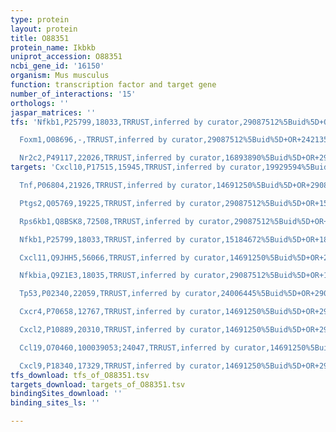 ```yaml
---
type: protein
layout: protein
title: O88351
protein_name: Ikbkb
uniprot_accession: O88351
ncbi_gene_id: '16150'
organism: Mus musculus
function: transcription factor and target gene
number_of_interactions: '15'
orthologs: ''
jaspar_matrices: ''
tfs: 'Nfkb1,P25799,18033,TRRUST,inferred by curator,29087512%5Buid%5D+OR+19433583%5Buid%5D,Yes

  Foxm1,O08696,-,TRRUST,inferred by curator,29087512%5Buid%5D+OR+24213573%5Buid%5D,Yes

  Nr2c2,P49117,22026,TRRUST,inferred by curator,16893890%5Buid%5D+OR+29087512%5Buid%5D,Yes'
targets: 'Cxcl10,P17515,15945,TRRUST,inferred by curator,19929594%5Buid%5D+OR+29087512%5Buid%5D,Yes

  Tnf,P06804,21926,TRRUST,inferred by curator,14691250%5Buid%5D+OR+29087512%5Buid%5D,Yes

  Ptgs2,Q05769,19225,TRRUST,inferred by curator,29087512%5Buid%5D+OR+15919917%5Buid%5D,Yes

  Rps6kb1,Q8BSK8,72508,TRRUST,inferred by curator,29087512%5Buid%5D+OR+19433583%5Buid%5D,Yes

  Nfkb1,P25799,18033,TRRUST,inferred by curator,15184672%5Buid%5D+OR+18701687%5Buid%5D+OR+29087512%5Buid%5D+OR+20546946%5Buid%5D,Yes

  Cxcl11,Q9JHH5,56066,TRRUST,inferred by curator,14691250%5Buid%5D+OR+29087512%5Buid%5D,Yes

  Nfkbia,Q9Z1E3,18035,TRRUST,inferred by curator,29087512%5Buid%5D+OR+19136667%5Buid%5D,Yes

  Tp53,P02340,22059,TRRUST,inferred by curator,24006445%5Buid%5D+OR+29087512%5Buid%5D,Yes

  Cxcr4,P70658,12767,TRRUST,inferred by curator,14691250%5Buid%5D+OR+29087512%5Buid%5D,Yes

  Cxcl2,P10889,20310,TRRUST,inferred by curator,14691250%5Buid%5D+OR+29087512%5Buid%5D,Yes

  Ccl19,O70460,100039053;24047,TRRUST,inferred by curator,14691250%5Buid%5D+OR+29087512%5Buid%5D,Yes

  Cxcl9,P18340,17329,TRRUST,inferred by curator,14691250%5Buid%5D+OR+29087512%5Buid%5D,Yes'
tfs_download: tfs_of_O88351.tsv
targets_download: targets_of_O88351.tsv
bindingSites_download: ''
binding_sites_ls: ''

---
```

